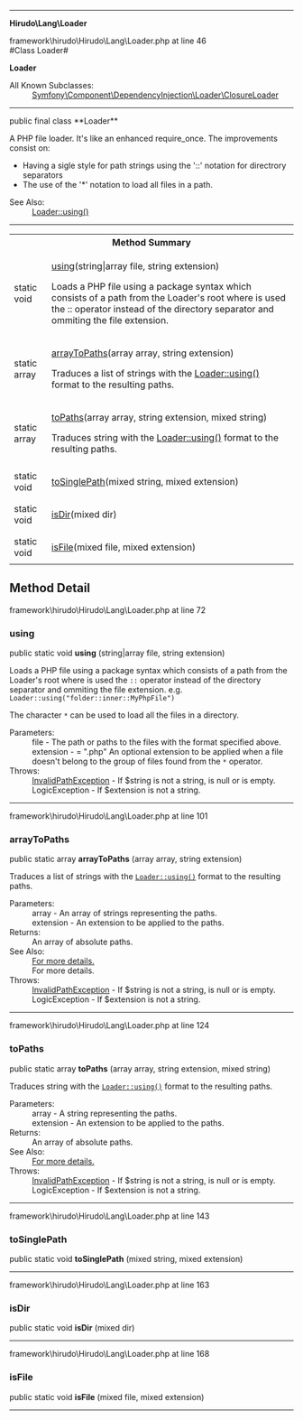 
- - -

**Hirudo\Lang\Loader**
<div class="location">framework\hirudo\Hirudo\Lang\Loader.php at line 46</div>
#Class Loader#

**Loader**


<dl>
<dt>All Known Subclasses:</dt>
<dd><a href="https://github.com/JeyDotC/Hirudo-docs/blob/master/symfony/component/dependencyinjection/loader/closureloader.html">Symfony\Component\DependencyInjection\Loader\ClosureLoader</a> </dd>
</dl>

- - -

<p class="signature">public final  class **Loader**</p>

<div class="comment" id="overview_description"><p><p>A PHP file loader. It's like an enhanced require_once. The improvements
consist on:</p></p>
<ul>
<li>Having a sigle style for path strings using the '::' notation for directrory separators</li>
<li>The use of the '*' notation to load all files in a path.</li>
</ul>
<p></p></div>

<dl>
<dt>See Also:</dt>
<dd><a href="../../../../hirudo/lang/loader.html#using()">Loader::using()</a></dd>
</dl>

- - -

<table id="summary_method">
<tr><th colspan="2">Method Summary</th></tr>
<tr>
<td class="type"> static  void</td>
<td class="description"><p class="name"><a href="#using">using</a>(string|array file, string extension)</p><p class="description">Loads a PHP file using a package syntax which consists of a path from
the Loader's root where is used the :: operator instead of
the directory separator and ommiting the file extension. </p></td>
</tr>
<tr>
<td class="type"> static  array</td>
<td class="description"><p class="name"><a href="#arraytopaths">arrayToPaths</a>(array array, string extension)</p><p class="description">Traduces a list of strings with the <a href="../../hirudo/lang/loader.html#using()">Loader::using()</a> format to the
resulting paths.</p></td>
</tr>
<tr>
<td class="type"> static  array</td>
<td class="description"><p class="name"><a href="#topaths">toPaths</a>(array array, string extension, mixed string)</p><p class="description">Traduces string with the <a href="../../hirudo/lang/loader.html#using()">Loader::using()</a> format to the
resulting paths.</p></td>
</tr>
<tr>
<td class="type"> static  void</td>
<td class="description"><p class="name"><a href="#tosinglepath">toSinglePath</a>(mixed string, mixed extension)</p></td>
</tr>
<tr>
<td class="type"> static  void</td>
<td class="description"><p class="name"><a href="#isdir">isDir</a>(mixed dir)</p></td>
</tr>
<tr>
<td class="type"> static  void</td>
<td class="description"><p class="name"><a href="#isfile">isFile</a>(mixed file, mixed extension)</p></td>
</tr>
</table>

<h2 id="detail_method">Method Detail</h2>
<div class="location">framework\hirudo\Hirudo\Lang\Loader.php at line 72</div>
<h3 id="using()">using</h3>

public static  void **using** (string|array file, string extension)<div class="details">
<p><p>Loads a PHP file using a package syntax which consists of a path from
the Loader's root where is used the <code>::</code> operator instead of
the directory separator and ommiting the file extension.
e.g. <code>Loader::using("folder::inner::MyPhpFile")</code></p></p><p><p>The character <code>*</code> can be used to load all the files in a
directory.</p></p><dl>
<dt>Parameters:</dt>
<dd>file - The path or paths to the files with the format specified above.</dd>
<dd>extension - = ".php" An optional extension to be applied when a file doesn't belong to the group of files found from the <code>*</code> operator.</dd>
<dt>Throws:</dt>
<dd><a href="../../hirudo/lang/invalidpathexception.html">InvalidPathException</a> - If $string is not a string, is null or is empty.</dd>
<dd>LogicException - If $extension is not a string.</dd>
</dl>
</div>

- - -

<div class="location">framework\hirudo\Hirudo\Lang\Loader.php at line 101</div>
<h3 id="arrayToPaths()">arrayToPaths</h3>

public static  array **arrayToPaths** (array array, string extension)<div class="details">
<p>Traduces a list of strings with the <code><a href="../../hirudo/lang/loader.html#using()">Loader::using()</a></code> format to the
resulting paths.</p><dl>
<dt>Parameters:</dt>
<dd>array - An array of strings representing the paths.</dd>
<dd>extension - An extension to be applied to the paths.</dd>
<dt>Returns:</dt>
<dd>An array of absolute paths.</dd>
<dt>See Also:</dt>
<dd><a href="../../hirudo/lang/loader.html#using()">For more details.</a></dd>
<dd>For more details.</dd>
<dt>Throws:</dt>
<dd><a href="../../hirudo/lang/invalidpathexception.html">InvalidPathException</a> - If $string is not a string, is null or is empty.</dd>
<dd>LogicException - If $extension is not a string.</dd>
</dl>
</div>

- - -

<div class="location">framework\hirudo\Hirudo\Lang\Loader.php at line 124</div>
<h3 id="toPaths()">toPaths</h3>

public static  array **toPaths** (array array, string extension, mixed string)<div class="details">
<p>Traduces string with the <code><a href="../../hirudo/lang/loader.html#using()">Loader::using()</a></code> format to the
resulting paths.</p><dl>
<dt>Parameters:</dt>
<dd>array - A string representing the paths.</dd>
<dd>extension - An extension to be applied to the paths.</dd>
<dt>Returns:</dt>
<dd>An array of absolute paths.</dd>
<dt>See Also:</dt>
<dd><a href="../../hirudo/lang/loader.html#using()">For more details.</a></dd>
<dt>Throws:</dt>
<dd><a href="../../hirudo/lang/invalidpathexception.html">InvalidPathException</a> - If $string is not a string, is null or is empty.</dd>
<dd>LogicException - If $extension is not a string.</dd>
</dl>
</div>

- - -

<div class="location">framework\hirudo\Hirudo\Lang\Loader.php at line 143</div>
<h3 id="toSinglePath()">toSinglePath</h3>

public static  void **toSinglePath** (mixed string, mixed extension)<div class="details">
</div>

- - -

<div class="location">framework\hirudo\Hirudo\Lang\Loader.php at line 163</div>
<h3 id="isDir()">isDir</h3>

public static  void **isDir** (mixed dir)<div class="details">
</div>

- - -

<div class="location">framework\hirudo\Hirudo\Lang\Loader.php at line 168</div>
<h3 id="isFile()">isFile</h3>

public static  void **isFile** (mixed file, mixed extension)<div class="details">
</div>

- - -

